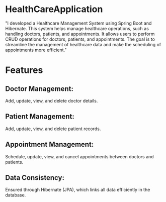 # HealthCareApplication
 "I developed a Healthcare Management System using Spring Boot and Hibernate. This system helps manage healthcare operations, such as handling doctors, patients, and appointments. It allows users to perform CRUD operations for doctors, patients, and appointments. The goal is to streamline the management of healthcare data and make the scheduling of appointments more efficient."





# **Features**

## Doctor Management:

Add, update, view, and delete doctor details.

## Patient Management:

Add, update, view, and delete patient records.

## Appointment Management:

Schedule, update, view, and cancel appointments between doctors and patients.

## Data Consistency:

Ensured through Hibernate (JPA), which links all data efficiently in the database.
